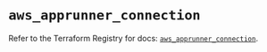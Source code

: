 # `aws_apprunner_connection`

Refer to the Terraform Registry for docs: [`aws_apprunner_connection`](https://registry.terraform.io/providers/hashicorp/aws/5.98.0/docs/resources/apprunner_connection).
